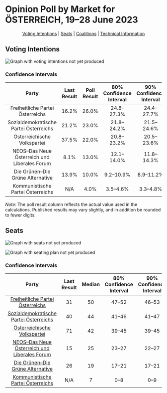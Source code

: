 # Opinion Poll by Market for ÖSTERREICH, 19–28 June 2023

<p align="center"><a href="#voting-intentions">Voting Intentions</a> | <a href="#seats">Seats</a> | <a href="#coalitions">Coalitions</a> | <a href="#technical-information">Technical Information</a></p>

## Voting Intentions

![Graph with voting intentions not yet produced](2023-06-28-Market.png "Voting Intentions")

### Confidence Intervals

| Party | Last Result | Poll Result | 80% Confidence Interval | 90% Confidence Interval | 95% Confidence Interval | 99% Confidence Interval |
|:-----:|:-----------:|:-----------:|:-----------------------:|:-----------------------:|:-----------------------:|:-----------------------:|
| Freiheitliche Partei Österreichs | 16.2% | 26.0% | 24.8–27.3% |24.4–27.7% |24.1–28.0% |23.5–28.6% |
| Sozialdemokratische Partei Österreichs | 21.2% | 23.0% | 21.8–24.2% |21.5–24.6% |21.2–24.9% |20.7–25.5% |
| Österreichische Volkspartei | 37.5% | 22.0% | 20.8–23.2% |20.5–23.6% |20.2–23.9% |19.7–24.5% |
| NEOS–Das Neue Österreich und Liberales Forum | 8.1% | 13.0% | 12.1–14.0% |11.8–14.3% |11.6–14.6% |11.2–15.0% |
| Die Grünen–Die Grüne Alternative | 13.9% | 10.0% | 9.2–10.9% |8.9–11.2% |8.7–11.4% |8.4–11.9% |
| Kommunistische Partei Österreichs | N/A | 4.0% | 3.5–4.6% |3.3–4.8% |3.2–5.0% |3.0–5.3% |

*Note:* The poll result column reflects the actual value used in the calculations. Published results may vary slightly, and in addition be rounded to fewer digits.

## Seats

![Graph with seats not yet produced](2023-06-28-Market-seats.png "Seats")

![Graph with seating plan not yet produced](2023-06-28-Market-seating-plan.png "Seating Plan")

### Confidence Intervals

| Party | Last Result | Median | 80% Confidence Interval | 90% Confidence Interval | 95% Confidence Interval | 99% Confidence Interval |
|:-----:|:-----------:|:------:|:-----------------------:|:-----------------------:|:-----------------------:|:-----------------------:|
| <a href="#freiheitliche-partei-österreichs">Freiheitliche Partei Österreichs</a> | 31 | 50 | 47–52 |46–53 |46–54 |44–55 |
| <a href="#sozialdemokratische-partei-österreichs">Sozialdemokratische Partei Österreichs</a> | 40 | 44 | 41–46 |41–47 |40–48 |39–49 |
| <a href="#österreichische-volkspartei">Österreichische Volkspartei</a> | 71 | 42 | 39–45 |39–45 |38–46 |37–47 |
| <a href="#neos–das-neue-österreich-und-liberales-forum">NEOS–Das Neue Österreich und Liberales Forum</a> | 15 | 25 | 23–27 |22–27 |22–28 |21–29 |
| <a href="#die-grünen–die-grüne-alternative">Die Grünen–Die Grüne Alternative</a> | 26 | 19 | 17–21 |17–21 |16–22 |16–22 |
| <a href="#kommunistische-partei-österreichs">Kommunistische Partei Österreichs</a> | N/A | 7 | 0–8 |0–9 |0–9 |0–9 |

